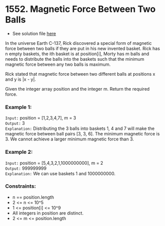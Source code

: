 # 1552. Magnetic Force Between Two Balls

- See solution file [here](./solution.cpp)

In the universe Earth C-137, Rick discovered a special form of magnetic force between two
balls if they are put in his new invented basket. Rick has n empty baskets, the ith basket
is at position[i], Morty has m balls and needs to distribute the balls into the baskets
such that the minimum magnetic force between any two balls is maximum.

Rick stated that magnetic force between two different balls at positions x and y is |x - y|.

Given the integer array position and the integer m. Return the required force.

### Example 1:


`Input:` position = [1,2,3,4,7], m = 3  
`Output:` 3  
`Explanation:` Distributing the 3 balls into baskets 1, 4 and 7 will make the magnetic
force between ball pairs [3, 3, 6]. The minimum magnetic force is 3. We cannot achieve a
larger minimum magnetic force than 3.  

### Example 2:

`Input:` position = [5,4,3,2,1,1000000000], m = 2  
`Output:` 999999999  
`Explanation:` We can use baskets 1 and 1000000000.  
 
### Constraints:

- n == position.length
- 2 <= n <= 10^5
- 1 <= position[i] <= 10^9
- All integers in position are distinct.
- 2 <= m <= position.length
